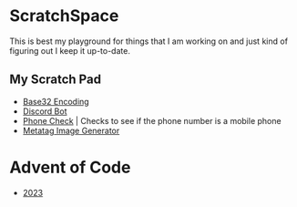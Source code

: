 # ScratchSpace

This is best my playground for things that I am working on and just kind of figuring out I keep it up-to-date.

## My Scratch Pad

- [Base32 Encoding](/pad/base32)
- [Discord Bot](/pad/discord_bot)
- [Phone Check](/pad/phone_check) | Checks to see if the phone number is a mobile phone
- [Metatag Image Generator](/pad/metatag_image_generator)

# Advent of Code

- [2023](/advent/2023)
